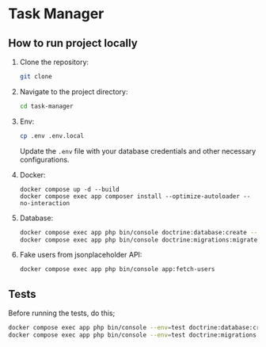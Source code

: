 # Task Manager

## How to run project locally
1. Clone the repository:
   ```bash
   git clone
   ```
2. Navigate to the project directory:
   ```bash
   cd task-manager
   ```
3. Env:
    ```bash
    cp .env .env.local
    ```
    Update the `.env` file with your database credentials and other necessary configurations.
4. Docker:
    ```
    docker compose up -d --build
    docker compose exec app composer install --optimize-autoloader --no-interaction
   ```
   
5. Database:
    ```bash
    docker compose exec app php bin/console doctrine:database:create --if-not-exists
    docker compose exec app php bin/console doctrine:migrations:migrate
    ```

6. Fake users from jsonplaceholder API:
    ```bash
    docker compose exec app php bin/console app:fetch-users
    ```

## Tests
Before running the tests, do this;
```bash
docker compose exec app php bin/console --env=test doctrine:database:create --if-not-exists
docker compose exec app php bin/console --env=test doctrine:migrations:migrate -n
```
